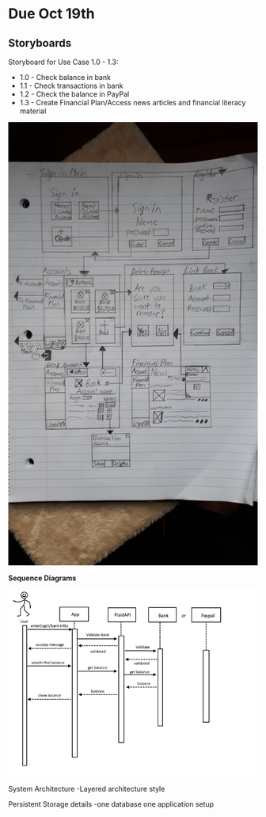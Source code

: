 # Due Oct 19th

## Storyboards

Storyboard for Use Case 1.0 - 1.3:
- 1.0 - Check balance in bank
- 1.1 - Check transactions in bank
- 1.2 - Check the balance in PayPal
- 1.3 - Create Financial Plan/Access news articles and financial literacy material

![20201017_163748](uploads/afd4a43d511e2b36865b84cf19f2a9ac/20201017_163748.jpg)

**Sequence Diagrams**


![SequnceDiagramCheckBalanceV1](uploads/3d25502d84abb9057dc8bbdc32bd9b93/SequnceDiagramCheckBalanceV1.jpg)

System Architecture
-Layered architecture style

Persistent Storage details
-one database one application setup
